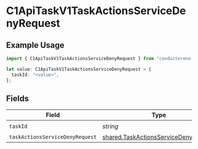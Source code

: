 # C1ApiTaskV1TaskActionsServiceDenyRequest

## Example Usage

```typescript
import { C1ApiTaskV1TaskActionsServiceDenyRequest } from "conductorone-sdk-typescript/sdk/models/operations";

let value: C1ApiTaskV1TaskActionsServiceDenyRequest = {
  taskId: "<value>",
};
```

## Fields

| Field                                                                                               | Type                                                                                                | Required                                                                                            | Description                                                                                         |
| --------------------------------------------------------------------------------------------------- | --------------------------------------------------------------------------------------------------- | --------------------------------------------------------------------------------------------------- | --------------------------------------------------------------------------------------------------- |
| `taskId`                                                                                            | *string*                                                                                            | :heavy_check_mark:                                                                                  | N/A                                                                                                 |
| `taskActionsServiceDenyRequest`                                                                     | [shared.TaskActionsServiceDenyRequest](../../../sdk/models/shared/taskactionsservicedenyrequest.md) | :heavy_minus_sign:                                                                                  | N/A                                                                                                 |